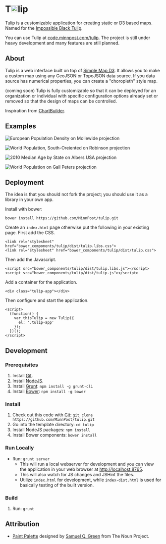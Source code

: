 # T<img src="https://raw.github.com/MinnPost/tulip/master/dist/images/tulip.png" width="22px" alt="U">lip

Tulip is a customizable application for creating static or D3 based maps.  Named for the [Impossible Black Tulip](http://en.wikipedia.org/wiki/Kunyu_Wanguo_Quantu).

You can use Tulip at [code.minnpost.com/tulip](http://code.minnpost.com/tulip/).  The project is still under heavy development and many features are still planned.

## About

Tulip is a web interface built on top of [Simple Map D3](http://code.minnpost.com/simple-map-d3/).  It allows you to make a custom map using any GeoJSON or TopoJSON data source.  If you data source has numerical properties, you can create a "choropleth" style map.

(coming soon)  Tulip is fully customizable so that it can be deployed for an organization or individual with specific configuration options already set or removed so that the design of maps can be controlled.

Inspiration from [ChartBuilder](https://github.com/Quartz/Chartbuilder).

## Examples

![European Population Density on Mollewide projection](https://raw.github.com/MinnPost/tulip/master/examples/tulip-european-population-density-mollewide.png)

![World Population, South-Oreiented on Robinson projection](https://raw.github.com/MinnPost/tulip/master/examples/tulip-world-population-robinson-south-oriented.png)

![2010 Median Age by State on Albers USA projection](https://raw.github.com/MinnPost/tulip/master/examples/tulip-2010-us-median-age-albersUSA.png)

![World Population on Gall Peters projection](https://raw.github.com/MinnPost/tulip/master/examples/tulip-world-population-2005-gall-peters-blue.png)

## Deployment

The idea is that you should not fork the project; you should use it as a library in your own app.

Install with bower:

    bower install https://github.com/MinnPost/tulip.git
    
Create an `index.html` page otherwise put the following in your existing page.  First add the CSS.

    <link rel="stylesheet" href="bower_components/tulip/dist/tulip.libs.css">
    <link rel="stylesheet" href="bower_components/tulip/dist/tulip.css">

Then add the Javascript.

    <script src="bower_components/tulip/dist/tulip.libs.js"></script>
    <script src="bower_components/tulip/dist/tulip.js"></script>

Add a container for the application.

    <div class="tulip-app"></div>

Then configure and start the application.

    <script>
      (function() {
        var thisTulip = new Tulip({
          el: '.tulip-app'
        });
      })();
    </script>

## Development

### Prerequisites

1. Install [Git](http://git-scm.com/).
1. Install [NodeJS](http://nodejs.org/).
1. Install [Grunt](http://gruntjs.com/): `npm install -g grunt-cli`
1. Install [Bower](http://bower.io/): `npm install -g bower`

### Install

1. Check out this code with [Git](http://git-scm.com/): `git clone https://github.com/MinnPost/tulip.git`
1. Go into the template directory: `cd tulip`
1. Install NodeJS packages: `npm install`
1. Install Bower components: `bower install`

### Run Locally

* Run: `grunt server`
   * This will run a local webserver for development and you can view the application in your web browser at [http://localhost:8765](http://localhost:8765).
   * This will also watch for JS changes and JSHint the files.
   * Utilize `index.html` for development, while `index-dist.html` is used for basically testing of the built version.

### Build

1. Run: `grunt`

## Attribution

* [Paint Palette](http://thenounproject.com/noun/paint-palette/#icon-No4098) designed by [Samuel Q. Green](http://thenounproject.com/squintongreen) from The Noun Project.
